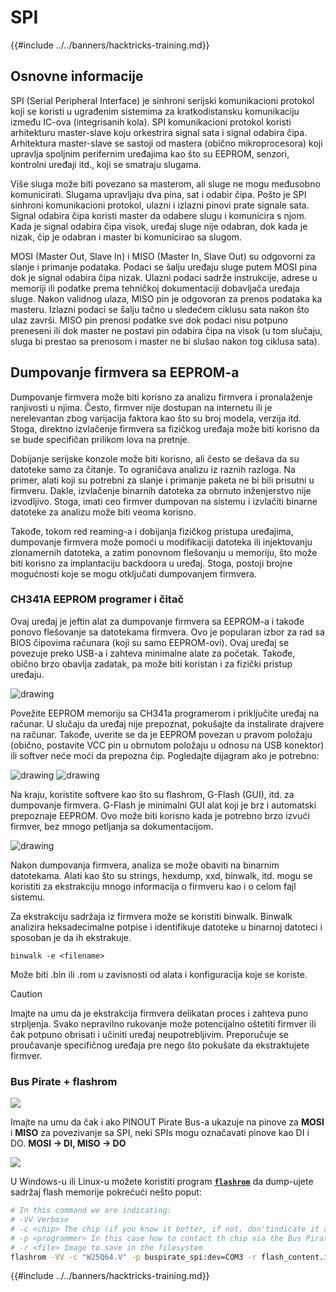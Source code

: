 # SPI

{{#include ../../banners/hacktricks-training.md}}

## Osnovne informacije

SPI (Serial Peripheral Interface) je sinhroni serijski komunikacioni protokol koji se koristi u ugrađenim sistemima za kratkodistansku komunikaciju između IC-ova (integrisanih kola). SPI komunikacioni protokol koristi arhitekturu master-slave koju orkestrira signal sata i signal odabira čipa. Arhitektura master-slave se sastoji od mastera (obično mikroprocesora) koji upravlja spoljnim perifernim uređajima kao što su EEPROM, senzori, kontrolni uređaji itd., koji se smatraju slugama.

Više sluga može biti povezano sa masterom, ali sluge ne mogu međusobno komunicirati. Slugama upravljaju dva pina, sat i odabir čipa. Pošto je SPI sinhroni komunikacioni protokol, ulazni i izlazni pinovi prate signale sata. Signal odabira čipa koristi master da odabere slugu i komunicira s njom. Kada je signal odabira čipa visok, uređaj sluge nije odabran, dok kada je nizak, čip je odabran i master bi komunicirao sa slugom.

MOSI (Master Out, Slave In) i MISO (Master In, Slave Out) su odgovorni za slanje i primanje podataka. Podaci se šalju uređaju sluge putem MOSI pina dok je signal odabira čipa nizak. Ulazni podaci sadrže instrukcije, adrese u memoriji ili podatke prema tehničkoj dokumentaciji dobavljača uređaja sluge. Nakon validnog ulaza, MISO pin je odgovoran za prenos podataka ka masteru. Izlazni podaci se šalju tačno u sledećem ciklusu sata nakon što ulaz završi. MISO pin prenosi podatke sve dok podaci nisu potpuno preneseni ili dok master ne postavi pin odabira čipa na visok (u tom slučaju, sluga bi prestao sa prenosom i master ne bi slušao nakon tog ciklusa sata).

## Dumpovanje firmvera sa EEPROM-a

Dumpovanje firmvera može biti korisno za analizu firmvera i pronalaženje ranjivosti u njima. Često, firmver nije dostupan na internetu ili je nerelevantan zbog varijacija faktora kao što su broj modela, verzija itd. Stoga, direktno izvlačenje firmvera sa fizičkog uređaja može biti korisno da se bude specifičan prilikom lova na pretnje.

Dobijanje serijske konzole može biti korisno, ali često se dešava da su datoteke samo za čitanje. To ograničava analizu iz raznih razloga. Na primer, alati koji su potrebni za slanje i primanje paketa ne bi bili prisutni u firmveru. Dakle, izvlačenje binarnih datoteka za obrnuto inženjerstvo nije izvodljivo. Stoga, imati ceo firmver dumpovan na sistemu i izvlačiti binarne datoteke za analizu može biti veoma korisno.

Takođe, tokom red reaming-a i dobijanja fizičkog pristupa uređajima, dumpovanje firmvera može pomoći u modifikaciji datoteka ili injektovanju zlonamernih datoteka, a zatim ponovnom flešovanju u memoriju, što može biti korisno za implantaciju backdoora u uređaj. Stoga, postoji brojne mogućnosti koje se mogu otključati dumpovanjem firmvera.

### CH341A EEPROM programer i čitač

Ovaj uređaj je jeftin alat za dumpovanje firmvera sa EEPROM-a i takođe ponovo flešovanje sa datotekama firmvera. Ovo je popularan izbor za rad sa BIOS čipovima računara (koji su samo EEPROM-ovi). Ovaj uređaj se povezuje preko USB-a i zahteva minimalne alate za početak. Takođe, obično brzo obavlja zadatak, pa može biti koristan i za fizički pristup uređaju.

![drawing](../../images/board_image_ch341a.jpg)

Povežite EEPROM memoriju sa CH341a programerom i priključite uređaj na računar. U slučaju da uređaj nije prepoznat, pokušajte da instalirate drajvere na računar. Takođe, uverite se da je EEPROM povezan u pravom položaju (obično, postavite VCC pin u obrnutom položaju u odnosu na USB konektor) ili softver neće moći da prepozna čip. Pogledajte dijagram ako je potrebno:

![drawing](../../images/connect_wires_ch341a.jpg) ![drawing](../../images/eeprom_plugged_ch341a.jpg)

Na kraju, koristite softvere kao što su flashrom, G-Flash (GUI), itd. za dumpovanje firmvera. G-Flash je minimalni GUI alat koji je brz i automatski prepoznaje EEPROM. Ovo može biti korisno kada je potrebno brzo izvući firmver, bez mnogo petljanja sa dokumentacijom.

![drawing](../../images/connected_status_ch341a.jpg)

Nakon dumpovanja firmvera, analiza se može obaviti na binarnim datotekama. Alati kao što su strings, hexdump, xxd, binwalk, itd. mogu se koristiti za ekstrakciju mnogo informacija o firmveru kao i o celom fajl sistemu.

Za ekstrakciju sadržaja iz firmvera može se koristiti binwalk. Binwalk analizira heksadecimalne potpise i identifikuje datoteke u binarnoj datoteci i sposoban je da ih ekstrakuje.
```
binwalk -e <filename>
```
Može biti .bin ili .rom u zavisnosti od alata i konfiguracija koje se koriste.

> [!CAUTION]
> Imajte na umu da je ekstrakcija firmvera delikatan proces i zahteva puno strpljenja. Svako nepravilno rukovanje može potencijalno oštetiti firmver ili čak potpuno obrisati i učiniti uređaj neupotrebljivim. Preporučuje se proučavanje specifičnog uređaja pre nego što pokušate da ekstraktujete firmver.

### Bus Pirate + flashrom

![](<../../images/image (910).png>)

Imajte na umu da čak i ako PINOUT Pirate Bus-a ukazuje na pinove za **MOSI** i **MISO** za povezivanje sa SPI, neki SPIs mogu označavati pinove kao DI i DO. **MOSI -> DI, MISO -> DO**

![](<../../images/image (360).png>)

U Windows-u ili Linux-u možete koristiti program [**`flashrom`**](https://www.flashrom.org/Flashrom) da dump-ujete sadržaj flash memorije pokrećući nešto poput:
```bash
# In this command we are indicating:
# -VV Verbose
# -c <chip> The chip (if you know it better, if not, don'tindicate it and the program might be able to find it)
# -p <programmer> In this case how to contact th chip via the Bus Pirate
# -r <file> Image to save in the filesystem
flashrom -VV -c "W25Q64.V" -p buspirate_spi:dev=COM3 -r flash_content.img
```
{{#include ../../banners/hacktricks-training.md}}

